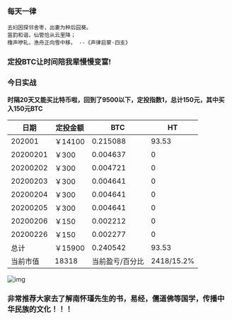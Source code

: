 ### 每天一律

```text
去妇因探邻舍枣，出妻为种后园葵。
笛韵和谐，仙管恰从云里降；
橹声咿轧，渔舟正向雪中移。 --《声律启蒙·四支》
```

### 定投BTC让时间陪我辈慢慢变富!

### 今日实战

**时隔20天又能买比特币啦，回到了9500以下，定投指数1，总计150元，其中买入150元BTC**

| 日期     | 定投金额 | BTC             | HT        |
| -------- | -------- | --------------- | --------- |
| 202001 | ￥14100    | 0.215088         | 93.53      |
| 20200201 | ￥300    | 0.004637         | 0     |
| 20200202 | ￥300    | 0.004721         | 0     |
| 20200203 | ￥300    | 0.004641         | 0     |
| 20200204 | ￥300    | 0.004641         | 0     |
| 20200205 | ￥300    | 0.004641         | 0     |
| 20200206 | ￥150    | 0.002212         | 0     |
| 20200226 | ￥150    | 0.002277         | 0     |
| 总计     | ￥15900   | 0.240542       | 93.53     |
| 当前市值 | 18318   | 当前盈亏/百分比 | 2418/15.2% |

![img](https://oss02.bihu.com/image/20200226/44f2e7446292ca06cad5807637004c15_G4ZTAKRTGEYA.jpg)

### 非常推荐大家去了解南怀瑾先生的书，易经，儒道佛等国学，传播中华民族的文化！！！